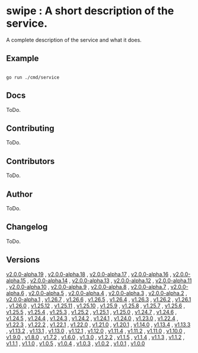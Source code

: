 # swipe : A short description of the service. <code></code>
A complete description of the service and what it does.

## Example

<code>
go run ./cmd/service
</code>

## Docs

ToDo.

## Contributing

ToDo.

## Contributors

ToDo.

## Author

ToDo.

## Changelog

ToDo.

## Versions

[v2.0.0-alpha.19](https://github.com/swipe-io/swipe/v2/fixtures/ServiceJSONRPCMulti/app/tree/v2.0.0-alpha.19)
, [v2.0.0-alpha.18](https://github.com/swipe-io/swipe/v2/fixtures/ServiceJSONRPCMulti/app/tree/v2.0.0-alpha.18)
, [v2.0.0-alpha.17](https://github.com/swipe-io/swipe/v2/fixtures/ServiceJSONRPCMulti/app/tree/v2.0.0-alpha.17)
, [v2.0.0-alpha.16](https://github.com/swipe-io/swipe/v2/fixtures/ServiceJSONRPCMulti/app/tree/v2.0.0-alpha.16)
, [v2.0.0-alpha.15](https://github.com/swipe-io/swipe/v2/fixtures/ServiceJSONRPCMulti/app/tree/v2.0.0-alpha.15)
, [v2.0.0-alpha.14](https://github.com/swipe-io/swipe/v2/fixtures/ServiceJSONRPCMulti/app/tree/v2.0.0-alpha.14)
, [v2.0.0-alpha.13](https://github.com/swipe-io/swipe/v2/fixtures/ServiceJSONRPCMulti/app/tree/v2.0.0-alpha.13)
, [v2.0.0-alpha.12](https://github.com/swipe-io/swipe/v2/fixtures/ServiceJSONRPCMulti/app/tree/v2.0.0-alpha.12)
, [v2.0.0-alpha.11](https://github.com/swipe-io/swipe/v2/fixtures/ServiceJSONRPCMulti/app/tree/v2.0.0-alpha.11)
, [v2.0.0-alpha.10](https://github.com/swipe-io/swipe/v2/fixtures/ServiceJSONRPCMulti/app/tree/v2.0.0-alpha.10)
, [v2.0.0-alpha.9](https://github.com/swipe-io/swipe/v2/fixtures/ServiceJSONRPCMulti/app/tree/v2.0.0-alpha.9)
, [v2.0.0-alpha.8](https://github.com/swipe-io/swipe/v2/fixtures/ServiceJSONRPCMulti/app/tree/v2.0.0-alpha.8)
, [v2.0.0-alpha.7](https://github.com/swipe-io/swipe/v2/fixtures/ServiceJSONRPCMulti/app/tree/v2.0.0-alpha.7)
, [v2.0.0-alpha.6](https://github.com/swipe-io/swipe/v2/fixtures/ServiceJSONRPCMulti/app/tree/v2.0.0-alpha.6)
, [v2.0.0-alpha.5](https://github.com/swipe-io/swipe/v2/fixtures/ServiceJSONRPCMulti/app/tree/v2.0.0-alpha.5)
, [v2.0.0-alpha.4](https://github.com/swipe-io/swipe/v2/fixtures/ServiceJSONRPCMulti/app/tree/v2.0.0-alpha.4)
, [v2.0.0-alpha.3](https://github.com/swipe-io/swipe/v2/fixtures/ServiceJSONRPCMulti/app/tree/v2.0.0-alpha.3)
, [v2.0.0-alpha.2](https://github.com/swipe-io/swipe/v2/fixtures/ServiceJSONRPCMulti/app/tree/v2.0.0-alpha.2)
, [v2.0.0-alpha.1](https://github.com/swipe-io/swipe/v2/fixtures/ServiceJSONRPCMulti/app/tree/v2.0.0-alpha.1)
, [v1.26.7](https://github.com/swipe-io/swipe/v2/fixtures/ServiceJSONRPCMulti/app/tree/v1.26.7)
, [v1.26.6](https://github.com/swipe-io/swipe/v2/fixtures/ServiceJSONRPCMulti/app/tree/v1.26.6)
, [v1.26.5](https://github.com/swipe-io/swipe/v2/fixtures/ServiceJSONRPCMulti/app/tree/v1.26.5)
, [v1.26.4](https://github.com/swipe-io/swipe/v2/fixtures/ServiceJSONRPCMulti/app/tree/v1.26.4)
, [v1.26.3](https://github.com/swipe-io/swipe/v2/fixtures/ServiceJSONRPCMulti/app/tree/v1.26.3)
, [v1.26.2](https://github.com/swipe-io/swipe/v2/fixtures/ServiceJSONRPCMulti/app/tree/v1.26.2)
, [v1.26.1](https://github.com/swipe-io/swipe/v2/fixtures/ServiceJSONRPCMulti/app/tree/v1.26.1)
, [v1.26.0](https://github.com/swipe-io/swipe/v2/fixtures/ServiceJSONRPCMulti/app/tree/v1.26.0)
, [v1.25.12](https://github.com/swipe-io/swipe/v2/fixtures/ServiceJSONRPCMulti/app/tree/v1.25.12)
, [v1.25.11](https://github.com/swipe-io/swipe/v2/fixtures/ServiceJSONRPCMulti/app/tree/v1.25.11)
, [v1.25.10](https://github.com/swipe-io/swipe/v2/fixtures/ServiceJSONRPCMulti/app/tree/v1.25.10)
, [v1.25.9](https://github.com/swipe-io/swipe/v2/fixtures/ServiceJSONRPCMulti/app/tree/v1.25.9)
, [v1.25.8](https://github.com/swipe-io/swipe/v2/fixtures/ServiceJSONRPCMulti/app/tree/v1.25.8)
, [v1.25.7](https://github.com/swipe-io/swipe/v2/fixtures/ServiceJSONRPCMulti/app/tree/v1.25.7)
, [v1.25.6](https://github.com/swipe-io/swipe/v2/fixtures/ServiceJSONRPCMulti/app/tree/v1.25.6)
, [v1.25.5](https://github.com/swipe-io/swipe/v2/fixtures/ServiceJSONRPCMulti/app/tree/v1.25.5)
, [v1.25.4](https://github.com/swipe-io/swipe/v2/fixtures/ServiceJSONRPCMulti/app/tree/v1.25.4)
, [v1.25.3](https://github.com/swipe-io/swipe/v2/fixtures/ServiceJSONRPCMulti/app/tree/v1.25.3)
, [v1.25.2](https://github.com/swipe-io/swipe/v2/fixtures/ServiceJSONRPCMulti/app/tree/v1.25.2)
, [v1.25.1](https://github.com/swipe-io/swipe/v2/fixtures/ServiceJSONRPCMulti/app/tree/v1.25.1)
, [v1.25.0](https://github.com/swipe-io/swipe/v2/fixtures/ServiceJSONRPCMulti/app/tree/v1.25.0)
, [v1.24.7](https://github.com/swipe-io/swipe/v2/fixtures/ServiceJSONRPCMulti/app/tree/v1.24.7)
, [v1.24.6](https://github.com/swipe-io/swipe/v2/fixtures/ServiceJSONRPCMulti/app/tree/v1.24.6)
, [v1.24.5](https://github.com/swipe-io/swipe/v2/fixtures/ServiceJSONRPCMulti/app/tree/v1.24.5)
, [v1.24.4](https://github.com/swipe-io/swipe/v2/fixtures/ServiceJSONRPCMulti/app/tree/v1.24.4)
, [v1.24.3](https://github.com/swipe-io/swipe/v2/fixtures/ServiceJSONRPCMulti/app/tree/v1.24.3)
, [v1.24.2](https://github.com/swipe-io/swipe/v2/fixtures/ServiceJSONRPCMulti/app/tree/v1.24.2)
, [v1.24.1](https://github.com/swipe-io/swipe/v2/fixtures/ServiceJSONRPCMulti/app/tree/v1.24.1)
, [v1.24.0](https://github.com/swipe-io/swipe/v2/fixtures/ServiceJSONRPCMulti/app/tree/v1.24.0)
, [v1.23.0](https://github.com/swipe-io/swipe/v2/fixtures/ServiceJSONRPCMulti/app/tree/v1.23.0)
, [v1.22.4](https://github.com/swipe-io/swipe/v2/fixtures/ServiceJSONRPCMulti/app/tree/v1.22.4)
, [v1.22.3](https://github.com/swipe-io/swipe/v2/fixtures/ServiceJSONRPCMulti/app/tree/v1.22.3)
, [v1.22.2](https://github.com/swipe-io/swipe/v2/fixtures/ServiceJSONRPCMulti/app/tree/v1.22.2)
, [v1.22.1](https://github.com/swipe-io/swipe/v2/fixtures/ServiceJSONRPCMulti/app/tree/v1.22.1)
, [v1.22.0](https://github.com/swipe-io/swipe/v2/fixtures/ServiceJSONRPCMulti/app/tree/v1.22.0)
, [v1.21.0](https://github.com/swipe-io/swipe/v2/fixtures/ServiceJSONRPCMulti/app/tree/v1.21.0)
, [v1.20.1](https://github.com/swipe-io/swipe/v2/fixtures/ServiceJSONRPCMulti/app/tree/v1.20.1)
, [v1.14.0](https://github.com/swipe-io/swipe/v2/fixtures/ServiceJSONRPCMulti/app/tree/v1.14.0)
, [v1.13.4](https://github.com/swipe-io/swipe/v2/fixtures/ServiceJSONRPCMulti/app/tree/v1.13.4)
, [v1.13.3](https://github.com/swipe-io/swipe/v2/fixtures/ServiceJSONRPCMulti/app/tree/v1.13.3)
, [v1.13.2](https://github.com/swipe-io/swipe/v2/fixtures/ServiceJSONRPCMulti/app/tree/v1.13.2)
, [v1.13.1](https://github.com/swipe-io/swipe/v2/fixtures/ServiceJSONRPCMulti/app/tree/v1.13.1)
, [v1.13.0](https://github.com/swipe-io/swipe/v2/fixtures/ServiceJSONRPCMulti/app/tree/v1.13.0)
, [v1.12.1](https://github.com/swipe-io/swipe/v2/fixtures/ServiceJSONRPCMulti/app/tree/v1.12.1)
, [v1.12.0](https://github.com/swipe-io/swipe/v2/fixtures/ServiceJSONRPCMulti/app/tree/v1.12.0)
, [v1.11.4](https://github.com/swipe-io/swipe/v2/fixtures/ServiceJSONRPCMulti/app/tree/v1.11.4)
, [v1.11.2](https://github.com/swipe-io/swipe/v2/fixtures/ServiceJSONRPCMulti/app/tree/v1.11.2)
, [v1.11.0](https://github.com/swipe-io/swipe/v2/fixtures/ServiceJSONRPCMulti/app/tree/v1.11.0)
, [v1.10.0](https://github.com/swipe-io/swipe/v2/fixtures/ServiceJSONRPCMulti/app/tree/v1.10.0)
, [v1.9.0](https://github.com/swipe-io/swipe/v2/fixtures/ServiceJSONRPCMulti/app/tree/v1.9.0)
, [v1.8.0](https://github.com/swipe-io/swipe/v2/fixtures/ServiceJSONRPCMulti/app/tree/v1.8.0)
, [v1.7.2](https://github.com/swipe-io/swipe/v2/fixtures/ServiceJSONRPCMulti/app/tree/v1.7.2)
, [v1.6.0](https://github.com/swipe-io/swipe/v2/fixtures/ServiceJSONRPCMulti/app/tree/v1.6.0)
, [v1.3.0](https://github.com/swipe-io/swipe/v2/fixtures/ServiceJSONRPCMulti/app/tree/v1.3.0)
, [v1.2.2](https://github.com/swipe-io/swipe/v2/fixtures/ServiceJSONRPCMulti/app/tree/v1.2.2)
, [v1.1.5](https://github.com/swipe-io/swipe/v2/fixtures/ServiceJSONRPCMulti/app/tree/v1.1.5)
, [v1.1.4](https://github.com/swipe-io/swipe/v2/fixtures/ServiceJSONRPCMulti/app/tree/v1.1.4)
, [v1.1.3](https://github.com/swipe-io/swipe/v2/fixtures/ServiceJSONRPCMulti/app/tree/v1.1.3)
, [v1.1.2](https://github.com/swipe-io/swipe/v2/fixtures/ServiceJSONRPCMulti/app/tree/v1.1.2)
, [v1.1.1](https://github.com/swipe-io/swipe/v2/fixtures/ServiceJSONRPCMulti/app/tree/v1.1.1)
, [v1.1.0](https://github.com/swipe-io/swipe/v2/fixtures/ServiceJSONRPCMulti/app/tree/v1.1.0)
, [v1.0.5](https://github.com/swipe-io/swipe/v2/fixtures/ServiceJSONRPCMulti/app/tree/v1.0.5)
, [v1.0.4](https://github.com/swipe-io/swipe/v2/fixtures/ServiceJSONRPCMulti/app/tree/v1.0.4)
, [v1.0.3](https://github.com/swipe-io/swipe/v2/fixtures/ServiceJSONRPCMulti/app/tree/v1.0.3)
, [v1.0.2](https://github.com/swipe-io/swipe/v2/fixtures/ServiceJSONRPCMulti/app/tree/v1.0.2)
, [v1.0.1](https://github.com/swipe-io/swipe/v2/fixtures/ServiceJSONRPCMulti/app/tree/v1.0.1)
, [v1.0.0](https://github.com/swipe-io/swipe/v2/fixtures/ServiceJSONRPCMulti/app/tree/v1.0.0)
